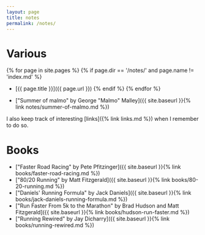 ```yaml
---
layout: page
title: notes
permalink: /notes/
---
```


# Various

<!-- TODO: Can I get rid of the silly extra spacing without throwing HTML here
myself? -->
{% for page in site.pages %}
  {% if page.dir == '/notes/' and page.name != 'index.md' %}
* [{{ page.title }}]({{ page.url }})
  {% endif %}
{% endfor %}

* ["Summer of malmo" by George "Malmo" Malley]({{ site.baseurl }}{% link
  notes/summer-of-malmo.md %})

I also keep track of interesting [links]({% link links.md %}) when I remember
to do so.

# Books

* ["Faster Road Racing" by Pete Pfitzinger]({{ site.baseurl }}{% link books/faster-road-racing.md %})
* ["80/20 Running" by Matt Fitzgerald]({{ site.baseurl }}{% link books/80-20-running.md %})
* ["Daniels' Running Formula" by Jack Daniels]({{ site.baseurl }}{% link books/jack-daniels-running-formula.md %})
* ["Run Faster From 5k to the Marathon" by Brad Hudson and Matt Fitzgerald]({{ site.baseurl }}{% link books/hudson-run-faster.md %})
* ["Running Rewired" by Jay Dicharry]({{ site.baseurl }}{% link books/running-rewired.md %})
